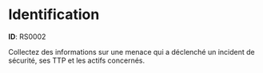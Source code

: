 # Identification 

**ID**: RS0002

Collectez des informations sur une menace qui a déclenché un incident de sécurité, ses TTP et les actifs concernés.